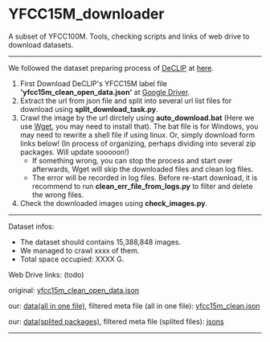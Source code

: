 # YFCC15M_downloader
A subset of YFCC100M. Tools, checking scripts and links of web drive to download datasets.

---

We followed the dataset preparing process of [DeCLIP](https://github.com/Sense-GVT/DeCLIP) at 
[here](https://github.com/Sense-GVT/DeCLIP/blob/main/docs/dataset_prepare.md#prepare-datasets).

1. First Download DeCLIP's YFCC15M label file **'yfcc15m_clean_open_data.json'** at [Google Driver](https://drive.google.com/file/d/1P-2_dHNc_c5XMY0A-89iNF5Cz_Y_Cfsy/view?usp=sharing).
2. Extract the url from json file and split into several url list files for download using **split_download_task.py**.
3. Crawl the image by the url dirctely using **auto_download.bat** (Here we use [Wget](https://eternallybored.org/misc/wget/), you may need to install that). The bat file is for Windows, you may need to rewrite a shell file if using linux. Or, simply download form links below! (In process of organizing, perhaps dividing into several zip packages. Will update sooooon!)
    - If something wrong, you can stop the process and start over afterwards, Wget will skip the downloaded files and clean log files.
    - The error will be recorded in log files. Before re-start download, it is recommend to run **clean_err_file_from_logs.py** to filter and delete the wrong files.
4. Check the downloaded images using **check_images.py**.

---
Dataset infos:

- The dataset should contains 15,388,848 images.
- We managed to crawl xxxx of them.
- Total space occupied: XXXX G.

Web Drive links: (todo)

original: [yfcc15m_clean_open_data.json]()

our: [data(all in one file)](), filtered meta file (all in one file): [yfcc15m_clean.json]()

our: [data(splited packages)](), filtered meta file (splited files): [jsons]()

---
